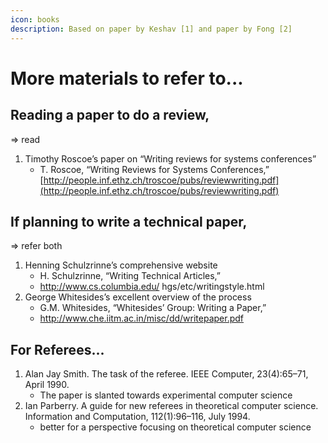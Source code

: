 ```yaml
---
icon: books
description: Based on paper by Keshav [1] and paper by Fong [2]
---
```


# More materials to refer to...

## Reading a paper to do a review,

⇒ read&#x20;

1. Timothy Roscoe’s paper on “Writing reviews for systems conferences”
   * T. Roscoe, “Writing Reviews for Systems Conferences,” [http://people.inf.ethz.ch/troscoe/pubs/reviewwriting.pdf](http://people.inf.ethz.ch/troscoe/pubs/reviewwriting.pdf)



## If planning to write a technical paper,

⇒ refer both &#x20;

1. Henning Schulzrinne’s comprehensive website
   * H. Schulzrinne, “Writing Technical Articles,”
   * http://www.cs.columbia.edu/ hgs/etc/writingstyle.html
2. George Whitesides’s excellent overview of the process
   * G.M. Whitesides, “Whitesides’ Group: Writing a Paper,”
   * http://www.che.iitm.ac.in/misc/dd/writepaper.pdf



## For Referees...

1. Alan Jay Smith. The task of the referee. IEEE Computer, 23(4):65–71, April 1990.
   * The paper is slanted towards experimental computer science
2. Ian Parberry. A guide for new referees in theoretical computer science. Information and Computation, 112(1):96–116, July 1994.
   * better for a perspective focusing on theoretical computer science

